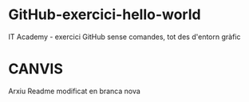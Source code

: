 # GitHub-exercici-hello-world
IT Academy - exercici GitHub sense comandes, tot des d'entorn gràfic

<h1>CANVIS</h1>

<p>Arxiu Readme modificat en branca nova</p>
